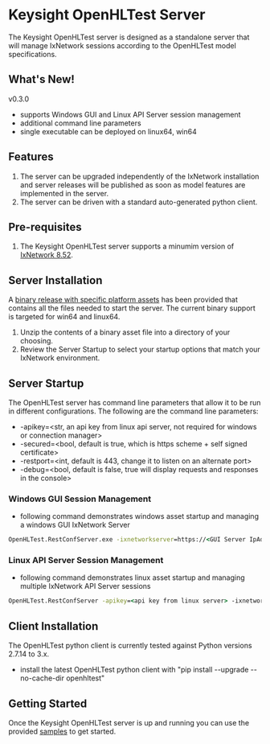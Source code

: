 # Keysight OpenHLTest Server
The Keysight OpenHLTest server is designed as a standalone server that will manage IxNetwork sessions according to the OpenHLTest model specifications.  

## What's New!
v0.3.0 
- supports Windows GUI and Linux API Server session management
- additional command line parameters 
- single executable can be deployed on linux64, win64 

## Features
1) The server can be upgraded independently of the IxNetwork installation and server releases will be published as soon as model features are implemented in the server.
2) The server can be driven with a standard auto-generated python client.

## Pre-requisites
1) The Keysight OpenHLTest server supports a minumim version of [IxNetwork 8.52](https://support.ixiacom.com/support-overview/product-support/downloads-updates/versions/68).

## Server Installation
A [binary release with specific platform assets](https://github.com/OpenHLTest/keysight-server/releases) has been provided that contains all the files needed to start the server.  The current binary support is targeted for win64 and linux64.
1) Unzip the contents of a binary asset file into a directory of your choosing.
2) Review the Server Startup to select your startup options that match your IxNetwork environment.

## Server Startup
The OpenHLTest server has command line parameters that allow it to be run in different configurations.
The following are the command line parameters:
- -apikey=<str, an api key from linux api server, not required for windows or connection manager>
- -secured=<bool, default is true, which is https scheme + self signed certificate>
- -restport=<int, default is 443, change it to listen on an alternate port>
- -debug=<bool, default is false, true will display requests and responses in the console>
  
### Windows GUI Session Management
- following command demonstrates windows asset startup and managing a windows GUI IxNetwork Server
``` cmd
OpenHLTest.RestConfServer.exe -ixnetworkserver=https://<GUI Server IpAddress:RestPort>
```

### Linux API Server Session Management
- following command demonstrates linux asset startup and managing multiple IxNetwork API Server sessions
``` cmd
OpenHLTest.RestConfServer -apikey=<api key from linux server> -ixnetworkserver=https://<Linx API Server  IpAddress:RestPort>
```

## Client Installation
The OpenHLTest python client is currently tested against Python versions 2.7.14 to 3.x.  
   - install the latest OpenHLTest python client with "pip install --upgrade --no-cache-dir openhltest"

## Getting Started
Once the Keysight OpenHLTest server is up and running you can use the provided [samples](https://github.com/OpenHLTest/keysight-server/tree/master/samples) to get started.

